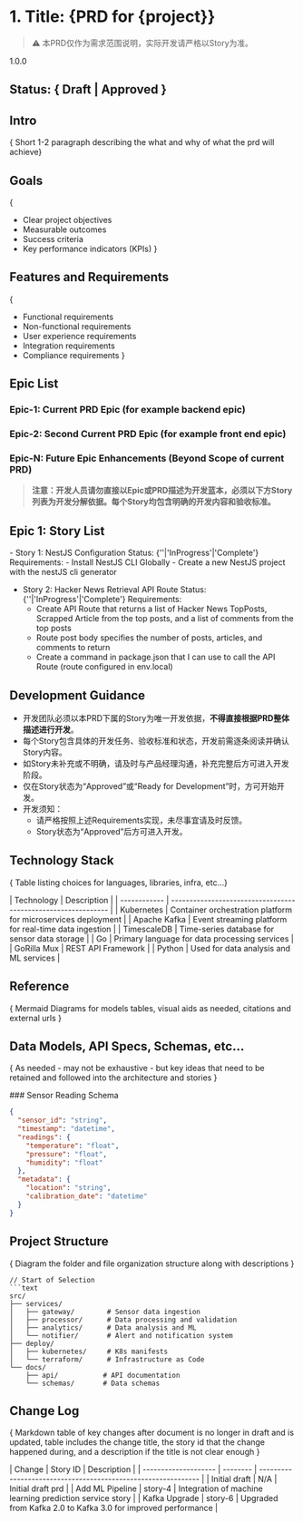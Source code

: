 # 1. Title: {PRD for {project}}

> ⚠️ 本PRD仅作为需求范围说明，实际开发请严格以Story为准。

<version>1.0.0</version>

## Status: { Draft | Approved }

## Intro

{ Short 1-2 paragraph describing the what and why of what the prd will achieve}

## Goals

{

- Clear project objectives
- Measurable outcomes
- Success criteria
- Key performance indicators (KPIs)
  }

## Features and Requirements

{

- Functional requirements
- Non-functional requirements
- User experience requirements
- Integration requirements
- Compliance requirements
  }

## Epic List

### Epic-1: Current PRD Epic (for example backend epic)

### Epic-2: Second Current PRD Epic (for example front end epic)

### Epic-N: Future Epic Enhancements (Beyond Scope of current PRD)

> **注意：开发人员请勿直接以Epic或PRD描述为开发蓝本，必须以下方Story列表为开发分解依据。每个Story均包含明确的开发内容和验收标准。**

## Epic 1: Story List

<example>
- Story 1: NestJS Configuration
  Status: {''|'InProgress'|'Complete'}
  Requirements:
  - Install NestJS CLI Globally
  - Create a new NestJS project with the nestJS cli generator

- Story 2: Hacker News Retrieval API Route
  Status: {''|'InProgress'|'Complete'}
  Requirements:
  - Create API Route that returns a list of Hacker News TopPosts, Scrapped Article from the top posts, and a list of comments from the top posts
  - Route post body specifies the number of posts, articles, and comments to return
  - Create a command in package.json that I can use to call the API Route (route configured in env.local)
    </example>

## Development Guidance

- 开发团队必须以本PRD下属的Story为唯一开发依据，**不得直接根据PRD整体描述进行开发**。
- 每个Story包含具体的开发任务、验收标准和状态，开发前需逐条阅读并确认Story内容。
- 如Story未补充或不明确，请及时与产品经理沟通，补充完整后方可进入开发阶段。
- 仅在Story状态为“Approved”或“Ready for Development”时，方可开始开发。
- 开发须知：
  - 请严格按照上述Requirements实现，未尽事宜请及时反馈。
  - Story状态为“Approved”后方可进入开发。



## Technology Stack

{ Table listing choices for languages, libraries, infra, etc...}

  <example>
  | Technology | Description |
  | ------------ | ------------------------------------------------------------- |
  | Kubernetes | Container orchestration platform for microservices deployment |
  | Apache Kafka | Event streaming platform for real-time data ingestion |
  | TimescaleDB | Time-series database for sensor data storage |
  | Go | Primary language for data processing services |
  | GoRilla Mux | REST API Framework |
  | Python | Used for data analysis and ML services |
  </example>

## Reference

{ Mermaid Diagrams for models tables, visual aids as needed, citations and external urls }

## Data Models, API Specs, Schemas, etc...

{ As needed - may not be exhaustive - but key ideas that need to be retained and followed into the architecture and stories }

<example>
### Sensor Reading Schema

```json
{
  "sensor_id": "string",
  "timestamp": "datetime",
  "readings": {
    "temperature": "float",
    "pressure": "float",
    "humidity": "float"
  },
  "metadata": {
    "location": "string",
    "calibration_date": "datetime"
  }
}
```

</example>

## Project Structure

{ Diagram the folder and file organization structure along with descriptions }

<example>

````
// Start of Selection
```text
src/
├── services/
│   ├── gateway/        # Sensor data ingestion
│   ├── processor/      # Data processing and validation
│   ├── analytics/      # Data analysis and ML
│   └── notifier/       # Alert and notification system
├── deploy/
│   ├── kubernetes/     # K8s manifests
│   └── terraform/      # Infrastructure as Code
└── docs/
    ├── api/           # API documentation
    └── schemas/       # Data schemas
````

</example>

## Change Log

{ Markdown table of key changes after document is no longer in draft and is updated, table includes the change title, the story id that the change happened during, and a description if the title is not clear enough }

<example>
| Change               | Story ID | Description                                                   |
| -------------------- | -------- | ------------------------------------------------------------- |
| Initial draft        | N/A      | Initial draft prd                                             |
| Add ML Pipeline      | story-4  | Integration of machine learning prediction service story      |
| Kafka Upgrade        | story-6  | Upgraded from Kafka 2.0 to Kafka 3.0 for improved performance |
</example>
